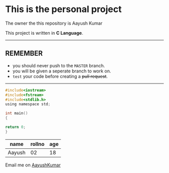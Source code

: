 # This is the personal project
The owner the this repository is Aayush Kumar

This project is written in **C Language**.

---

## REMEMBER
- you should never push to the `MASTER` branch.
- you will be given a seperate branch to work on.
- `test` your code before creating a <del>pull request</del>.

---

````c Language
#include<iostream>
#include<fstream>
#include<stdlib.h>
using namespace std;

int main()
{

return 0;
}
````

|name |rollno |age |
|----|----|----|
|Aayush|02|18|

Email me on [AayushKumar](www.aayuhkumar@gmail.com)
